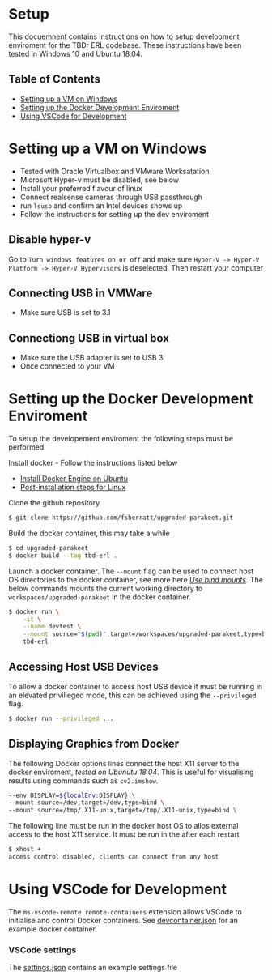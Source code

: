 # Setup
This docuemnent contains instructions on how to setup development enviroment for the TBDr ERL codebase. These instructions have been tested in Windows 10 and Ubuntu 18.04.

## Table of Contents
- [Setting up a VM on Windows](#windows)
- [Setting up the Docker Development Enviroment](#docker)
- [Using VSCode for Development](#vscode)

# <a name="windows"></a>Setting up a VM on Windows
- Tested with Oracle Virtualbox and VMware Worksatation
- Microsoft Hyper-v must be disabled, see below
- Install your preferred flavour of linux
- Connect realsense cameras through USB passthrough
- run `lsusb` and confirm an Intel devices shows up
- Follow the instructions for setting up the dev enviroment

## Disable hyper-v
Go to `Turn windows features on or off` and make sure `Hyper-V -> Hyper-V Platform -> Hyper-V Hypervisors` is deselected. Then restart your computer

## Connecting USB in VMWare
- Make sure USB is set to 3.1

## Connectiong USB in virtual box
- Make sure the USB adapter is set to USB 3
- Once connected to your VM

# <a name="docker"></a>Setting up the Docker Development Enviroment
To setup the developement enviroment the following steps must be performed

Install docker - Follow the instructions listed below
- [Install Docker Engine on Ubuntu](https://docs.docker.com/engine/install/ubuntu/)
- [Post-installation steps for Linux](https://docs.docker.com/engine/install/linux-postinstall/)

Clone the github repository
```bash
$ git clone https://github.com/fsherratt/upgraded-parakeet.git
```
Build the docker container, this may take a while
```bash
$ cd upgraded-parakeet
$ docker build --tag tbd-erl .
```
Launch a docker container. The `--mount` flag can be used to connect host OS directories to the docker container, see more here [_Use bind mounts_](https://docs.docker.com/storage/bind-mounts/). The below commands mounts the current working directory to `workspaces/upgraded-parakeet` in the docker container.
```bash
$ docker run \
    -it \
    --name devtest \
    --mount source="$(pwd)",target=/workspaces/upgraded-parakeet,type=bind \
    tbd-erl
```

## Accessing Host USB Devices
To allow a docker container to access host USB device it must be running in an elevated privilieged mode, this can be achieved using the `--privileged` flag.
```bash
$ docker run --privileged ...
``` 

## Displaying Graphics from Docker
The following Docker options lines connect the host X11 server to the docker enviroment, _tested on Ubunutu 18.04_. This is useful for visualising results using commands such as `cv2.imshow`.
```bash
--env DISPLAY=${localEnv:DISPLAY} \
--mount source=/dev,target=/dev,type=bind \
--mount source=/tmp/.X11-unix,target=/tmp/.X11-unix,type=bind \
```
The following line must be run in the docker host OS to allos external access to the host X11 service. It must be run in the after each restart
```bash
$ xhost +
access control disabled, clients can connect from any host
```

# <a name="vscode"></a>Using VSCode for Development
The `ms-vscode-remote.remote-containers` extension allows VSCode to initialise and control Docker containers. See [devcontainer.json]() for an example docker container

### VSCode settings
The [settings.json]() contains an example settings file